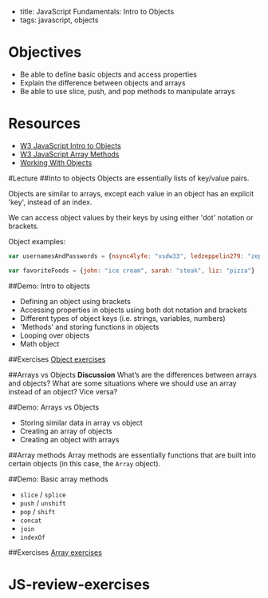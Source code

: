 - title: JavaScript Fundamentals: Intro to Objects
- tags: javascript, objects

# Objectives
* Be able to define basic objects and access properties
* Explain the difference between objects and arrays
* Be able to use slice, push, and pop methods to manipulate arrays 

# Resources
- [W3 JavaScript Intro to Objects](http://www.w3schools.com/js/js_objects.asp)
- [W3 JavaScript Array Methods](http://www.w3schools.com/jsref/jsref_obj_array.asp)
- [Working With Objects](https://developer.mozilla.org/en-US/docs/Web/JavaScript/Guide/Working_with_Objects)

#Lecture
##Into to objects
Objects are essentially lists of key/value pairs. 

Objects are similar to arrays, except each value in an object has an explicit 'key', instead of an index. 

We can access object values by their keys by using either 'dot' notation or brackets.

Object examples:
```js
var usernamesAndPasswords = {nsync4lyfe: "xsdw33", ledzeppelin279: "zep745", boring_username: "df3rds", jimbo233: "uwe9292"}
```

```js
var favoriteFoods = {john: "ice cream", sarah: "steak", liz: "pizza"}
```

##Demo: Intro to objects
- Defining an object using brackets
- Accessing properties in objects using both dot notation and brackets
- Different types of object keys (i.e. strings, variables, numbers)
- 'Methods' and storing functions in objects
- Looping over objects
- Math object

##Exercises
[Object exercises](objects-exercises.md)

##Arrays vs Objects
**Discussion** What’s are the differences between arrays and objects? What are some situations where we should use an array instead of an object? Vice versa?

##Demo: Arrays vs Objects
- Storing similar data in array vs object
- Creating an array of objects
- Creating an object with arrays

##Array methods
Array methods are essentially functions that are built into certain objects (in this case, the `Array` object). 

##Demo: Basic array methods
- `slice` / `splice`
- `push` / `unshift`
- `pop` / `shift`
- `concat`
- `join`
- `indexOf`

##Exercises
[Array exercises](array-methods-exercises.md)
# JS-review-exercises

